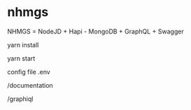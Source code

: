 # nhmgs
NHMGS = NodeJD + Hapi - MongoDB + GraphQL + Swagger

yarn install

yarn start

config file .env

/documentation

/graphiql
